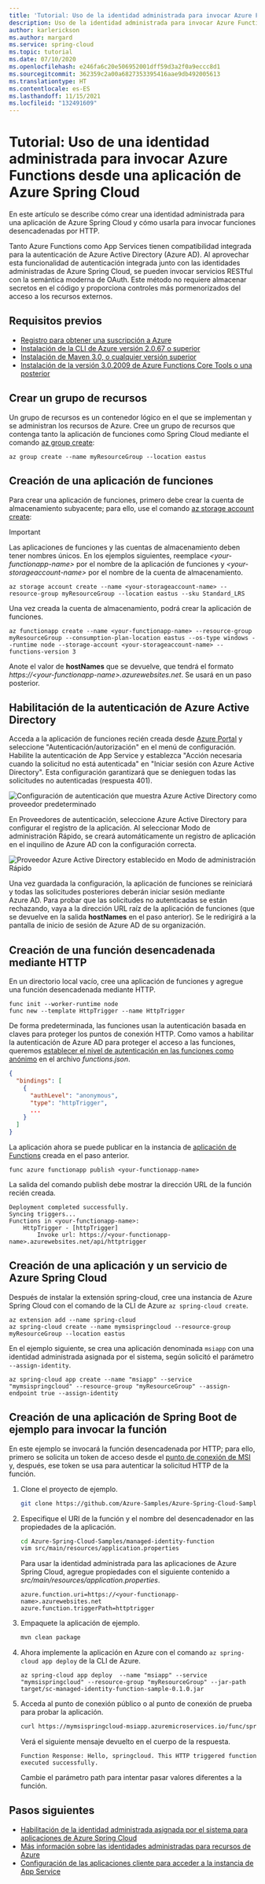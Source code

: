 ```yaml
---
title: 'Tutorial: Uso de la identidad administrada para invocar Azure Functions'
description: Uso de la identidad administrada para invocar Azure Functions desde una aplicación de Azure Spring Cloud
author: karlerickson
ms.author: margard
ms.service: spring-cloud
ms.topic: tutorial
ms.date: 07/10/2020
ms.openlocfilehash: e246fa6c20e506952001dff59d3a2f0a9eccc8d1
ms.sourcegitcommit: 362359c2a00a6827353395416aae9db492005613
ms.translationtype: HT
ms.contentlocale: es-ES
ms.lasthandoff: 11/15/2021
ms.locfileid: "132491609"
---
```

# <a name="tutorial-use-a-managed-identity-to-invoke-azure-functions-from-an-azure-spring-cloud-app"></a>Tutorial: Uso de una identidad administrada para invocar Azure Functions desde una aplicación de Azure Spring Cloud

En este artículo se describe cómo crear una identidad administrada para una aplicación de Azure Spring Cloud y cómo usarla para invocar funciones desencadenadas por HTTP.

Tanto Azure Functions como App Services tienen compatibilidad integrada para la autenticación de Azure Active Directory (Azure AD). Al aprovechar esta funcionalidad de autenticación integrada junto con las identidades administradas de Azure Spring Cloud, se pueden invocar servicios RESTful con la semántica moderna de OAuth. Este método no requiere almacenar secretos en el código y proporciona controles más pormenorizados del acceso a los recursos externos.

## <a name="prerequisites"></a>Requisitos previos

* [Registro para obtener una suscripción a Azure](https://azure.microsoft.com/free/)
* [Instalación de la CLI de Azure versión 2.0.67 o superior](/cli/azure/install-azure-cli)
* [Instalación de Maven 3.0, o cualquier versión superior](https://maven.apache.org/download.cgi)
* [Instalación de la versión 3.0.2009 de Azure Functions Core Tools o una posterior](../azure-functions/functions-run-local.md#install-the-azure-functions-core-tools)

## <a name="create-a-resource-group"></a>Crear un grupo de recursos

Un grupo de recursos es un contenedor lógico en el que se implementan y se administran los recursos de Azure. Cree un grupo de recursos que contenga tanto la aplicación de funciones como Spring Cloud mediante el comando [az group create](/cli/azure/group#az_group_create):

```azurecli
az group create --name myResourceGroup --location eastus
```

## <a name="create-a-function-app"></a>Creación de una aplicación de funciones

Para crear una aplicación de funciones, primero debe crear la cuenta de almacenamiento subyacente; para ello, use el comando [az storage account create](/cli/azure/storage/account#az_storage_account_create):

> [!Important]
> Las aplicaciones de funciones y las cuentas de almacenamiento deben tener nombres únicos. En los ejemplos siguientes, reemplace *\<your-functionapp-name>* por el nombre de la aplicación de funciones y *\<your-storageaccount-name>* por el nombre de la cuenta de almacenamiento.

```azurecli
az storage account create --name <your-storageaccount-name> --resource-group myResourceGroup --location eastus --sku Standard_LRS
```

Una vez creada la cuenta de almacenamiento, podrá crear la aplicación de funciones.

```azurecli
az functionapp create --name <your-functionapp-name> --resource-group myResourceGroup --consumption-plan-location eastus --os-type windows --runtime node --storage-account <your-storageaccount-name> --functions-version 3
```

Anote el valor de **hostNames** que se devuelve, que tendrá el formato *https://\<your-functionapp-name>.azurewebsites.net*. Se usará en un paso posterior.

## <a name="enable-azure-active-directory-authentication"></a>Habilitación de la autenticación de Azure Active Directory

Acceda a la aplicación de funciones recién creada desde [Azure Portal](https://portal.azure.com) y seleccione "Autenticación/autorización" en el menú de configuración. Habilite la autenticación de App Service y establezca "Acción necesaria cuando la solicitud no está autenticada" en "Iniciar sesión con Azure Active Directory". Esta configuración garantizará que se denieguen todas las solicitudes no autenticadas (respuesta 401).

![Configuración de autenticación que muestra Azure Active Directory como proveedor predeterminado](media/spring-cloud-tutorial-managed-identities-functions/function-auth-config-1.jpg)

En Proveedores de autenticación, seleccione Azure Active Directory para configurar el registro de la aplicación. Al seleccionar Modo de administración Rápido, se creará automáticamente un registro de aplicación en el inquilino de Azure AD con la configuración correcta.

![Proveedor Azure Active Directory establecido en Modo de administración Rápido](media/spring-cloud-tutorial-managed-identities-functions/function-auth-config-2.jpg)

Una vez guardada la configuración, la aplicación de funciones se reiniciará y todas las solicitudes posteriores deberán iniciar sesión mediante Azure AD. Para probar que las solicitudes no autenticadas se están rechazando, vaya a la dirección URL raíz de la aplicación de funciones (que se devuelve en la salida **hostNames** en el paso anterior). Se le redirigirá a la pantalla de inicio de sesión de Azure AD de su organización.

## <a name="create-an-http-triggered-function"></a>Creación de una función desencadenada mediante HTTP

En un directorio local vacío, cree una aplicación de funciones y agregue una función desencadenada mediante HTTP.

```console
func init --worker-runtime node
func new --template HttpTrigger --name HttpTrigger
```

De forma predeterminada, las funciones usan la autenticación basada en claves para proteger los puntos de conexión HTTP. Como vamos a habilitar la autenticación de Azure AD para proteger el acceso a las funciones, queremos [establecer el nivel de autenticación en las funciones como anónimo](../azure-functions/functions-bindings-http-webhook-trigger.md#secure-an-http-endpoint-in-production) en el archivo *functions.json*.

```json
{
  "bindings": [
    {
      "authLevel": "anonymous",
      "type": "httpTrigger",
      ...
    }
  ]
}
```

La aplicación ahora se puede publicar en la instancia de [aplicación de Functions](#create-a-function-app) creada en el paso anterior.

```console
func azure functionapp publish <your-functionapp-name>
```

La salida del comando publish debe mostrar la dirección URL de la función recién creada.

```output
Deployment completed successfully.
Syncing triggers...
Functions in <your-functionapp-name>:
    HttpTrigger - [httpTrigger]
        Invoke url: https://<your-functionapp-name>.azurewebsites.net/api/httptrigger
```

## <a name="create-azure-spring-cloud-service-and-app"></a>Creación de una aplicación y un servicio de Azure Spring Cloud

Después de instalar la extensión spring-cloud, cree una instancia de Azure Spring Cloud con el comando de la CLI de Azure `az spring-cloud create`.

```azurecli
az extension add --name spring-cloud
az spring-cloud create --name mymsispringcloud --resource-group myResourceGroup --location eastus
```

En el ejemplo siguiente, se crea una aplicación denominada `msiapp` con una identidad administrada asignada por el sistema, según solicitó el parámetro `--assign-identity`.

```azurecli
az spring-cloud app create --name "msiapp" --service "mymsispringcloud" --resource-group "myResourceGroup" --assign-endpoint true --assign-identity
```

## <a name="build-sample-spring-boot-app-to-invoke-the-function"></a>Creación de una aplicación de Spring Boot de ejemplo para invocar la función

En este ejemplo se invocará la función desencadenada por HTTP; para ello, primero se solicita un token de acceso desde el [punto de conexión de MSI](../active-directory/managed-identities-azure-resources/how-to-use-vm-token.md#get-a-token-using-http) y, después, ese token se usa para autenticar la solicitud HTTP de la función.

1. Clone el proyecto de ejemplo.

    ```bash
    git clone https://github.com/Azure-Samples/Azure-Spring-Cloud-Samples.git
    ```

2. Especifique el URI de la función y el nombre del desencadenador en las propiedades de la aplicación.

    ```bash
    cd Azure-Spring-Cloud-Samples/managed-identity-function
    vim src/main/resources/application.properties
    ```

    Para usar la identidad administrada para las aplicaciones de Azure Spring Cloud, agregue propiedades con el siguiente contenido a *src/main/resources/application.properties*.

    ```properties
    azure.function.uri=https://<your-functionapp-name>.azurewebsites.net
    azure.function.triggerPath=httptrigger
    ```

3. Empaquete la aplicación de ejemplo.

    ```bash
    mvn clean package
    ```

4. Ahora implemente la aplicación en Azure con el comando `az spring-cloud app deploy` de la CLI de Azure.

    ```azurecli
    az spring-cloud app deploy  --name "msiapp" --service "mymsispringcloud" --resource-group "myResourceGroup" --jar-path target/sc-managed-identity-function-sample-0.1.0.jar
    ```

5. Acceda al punto de conexión público o al punto de conexión de prueba para probar la aplicación.

    ```bash
    curl https://mymsispringcloud-msiapp.azuremicroservices.io/func/springcloud
    ```

    Verá el siguiente mensaje devuelto en el cuerpo de la respuesta.

    ```output
    Function Response: Hello, springcloud. This HTTP triggered function executed successfully.
    ```

    Cambie el parámetro path para intentar pasar valores diferentes a la función.

## <a name="next-steps"></a>Pasos siguientes

* [Habilitación de la identidad administrada asignada por el sistema para aplicaciones de Azure Spring Cloud](./how-to-enable-system-assigned-managed-identity.md)
* [Más información sobre las identidades administradas para recursos de Azure](https://github.com/MicrosoftDocs/azure-docs/blob/master/articles/active-directory/managed-identities-azure-resources/overview.md)
* [Configuración de las aplicaciones cliente para acceder a la instancia de App Service](../app-service/configure-authentication-provider-aad.md#configure-client-apps-to-access-your-app-service)
